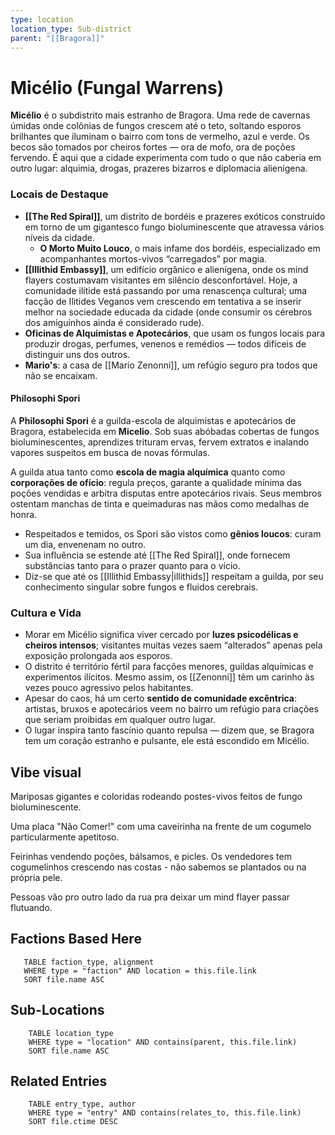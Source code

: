 ```yaml
---
type: location
location_type: Sub-district
parent: "[[Bragora]]"
---
```


# Micélio (Fungal Warrens)

**Micélio** é o subdistrito mais estranho de Bragora. Uma rede de cavernas úmidas onde colônias de fungos crescem até o teto, soltando esporos brilhantes que iluminam o bairro com tons de vermelho, azul e verde. Os becos são tomados por cheiros fortes — ora de mofo, ora de poções fervendo. É aqui que a cidade experimenta com tudo o que não caberia em outro lugar: alquimia, drogas, prazeres bizarros e diplomacia alienígena.  

### Locais de Destaque
- **[[The Red Spiral]]**, um distrito de bordéis e prazeres exóticos construído em torno de um gigantesco fungo bioluminescente que atravessa vários níveis da cidade.  
	- **O Morto Muito Louco**, o mais infame dos bordéis, especializado em acompanhantes mortos-vivos “carregados” por magia.  
- **[[Illithid Embassy]]**, um edifício orgânico e alienígena, onde os mind flayers costumavam visitantes em silêncio desconfortável. Hoje, a comunidade ilítide está passando por uma renascença cultural; uma facção de Ilitides Veganos vem crescendo em tentativa a se inserir melhor na sociedade educada da cidade (onde consumir os cérebros dos amiguinhos ainda é considerado rude). 
- **Oficinas de Alquimistas e Apotecários**, que usam os fungos locais para produzir drogas, perfumes, venenos e remédios — todos difíceis de distinguir uns dos outros.  
- **Mario's**: a casa de [[Mario Zenonni]], um refúgio seguro pra todos que não se encaixam. 

#### Philosophi Spori
A **Philosophi Spori** é a guilda-escola de alquimistas e apotecários de Bragora, estabelecida em **Micelio**. Sob suas abóbadas cobertas de fungos bioluminescentes, aprendizes trituram ervas, fervem extratos e inalando vapores suspeitos em busca de novas fórmulas.  

A guilda atua tanto como **escola de magia alquímica** quanto como **corporações de ofício**: regula preços, garante a qualidade mínima das poções vendidas e arbitra disputas entre apotecários rivais. Seus membros ostentam manchas de tinta e queimaduras nas mãos como medalhas de honra.  

- Respeitados e temidos, os Spori são vistos como **gênios loucos**: curam um dia, envenenam no outro.  
- Sua influência se estende até [[The Red Spiral]], onde fornecem substâncias tanto para o prazer quanto para o vício.  
- Diz-se que até os [[Illithid Embassy|illithids]] respeitam a guilda, por seu conhecimento singular sobre fungos e fluidos cerebrais.  

### Cultura e Vida
- Morar em Micélio significa viver cercado por **luzes psicodélicas e cheiros intensos**; visitantes muitas vezes saem “alterados” apenas pela exposição prolongada aos esporos. 
- O distrito é território fértil para facções menores, guildas alquímicas e experimentos ilícitos. Mesmo assim, os [[Zenonni]] têm um carinho às vezes pouco agressivo pelos habitantes. 
- Apesar do caos, há um certo **sentido de comunidade excêntrica**: artistas, bruxos e apotecários veem no bairro um refúgio para criações que seriam proibidas em qualquer outro lugar.  
- O lugar inspira tanto fascínio quanto repulsa — dizem que, se Bragora tem um coração estranho e pulsante, ele está escondido em Micélio.  

## Vibe visual
Mariposas gigantes e coloridas rodeando postes-vivos feitos de fungo bioluminescente.

Uma placa "Não Comer!" com uma caveirinha na frente de um cogumelo particularmente apetitoso. 

Feirinhas vendendo poções, bálsamos, e picles. Os vendedores tem cogumelinhos crescendo nas costas - não sabemos se plantados ou na própria pele.

Pessoas vão pro outro lado da rua pra deixar um mind flayer passar flutuando. 

<!-- DYNAMIC:related-entries -->

## Factions Based Here

 ```dataview
    TABLE faction_type, alignment
    WHERE type = "faction" AND location = this.file.link
    SORT file.name ASC
 ```

## Sub-Locations

```dataview
    TABLE location_type
    WHERE type = "location" AND contains(parent, this.file.link)
    SORT file.name ASC
```

## Related Entries

```dataview
    TABLE entry_type, author
    WHERE type = "entry" AND contains(relates_to, this.file.link)
    SORT file.ctime DESC
```

<!-- /DYNAMIC -->